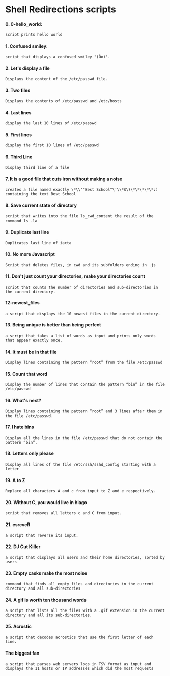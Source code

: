 # Shell Redirections scripts
#### 0. 0-hello_world: 
`script prints hello world`
#### 1. Confused smiley:
`script that displays a confused smiley "(Ôo)'.`
#### 2. Let's display a file
`Displays the content of the /etc/passwd file.`
#### 3. Two files
`Displays the contents of /etc/passwd and /etc/hosts`
#### 4. Last lines
`display the last 10 lines of /etc/passwd`
#### 5. First lines
`display the first 10 lines of /etc/passwd`
#### 6. Third Line
`Display third line of a file`
#### 7. It is a good file that cuts iron without making a noise
`creates a file named exactly \*\\'"Best School"\'\\*$\?\*\*\*\*\*:) containing the text Best School`
#### 8. Save current state of directory
`script that writes into the file ls_cwd_content the result of the command ls -la`
#### 9. Duplicate last line
`Duplicates last line of iacta`
#### 10. No more Javascript
`Script that deletes files, in cwd and its subfolders ending in .js`
#### 11. Don't just count your directories, make your directories count
`script that counts the number of directories and sub-directories in the current directory.`
#### 12-newest_files
`a script that displays the 10 newest files in the current directory.`
#### 13. Being unique is better than being perfect
`a script that takes a list of words as input and prints only words that appear exactly once.`
#### 14. It must be in that file
`Display lines containing the pattern “root” from the file /etc/passwd`
#### 15. Count that word
`Display the number of lines that contain the pattern “bin” in the file /etc/passwd`
#### 16. What's next?
`Display lines containing the pattern “root” and 3 lines after them in the file /etc/passwd.`
#### 17. I hate bins
`Display all the lines in the file /etc/passwd that do not contain the pattern “bin”.`
#### 18. Letters only please
`Display all lines of the file /etc/ssh/sshd_config starting with a letter`
#### 19. A to Z
`Replace all characters A and c from input to Z and e respectively.`
#### 20. Without C, you would live in hiago
`script that removes all letters c and C from input.`
#### 21. esreveR
`a script that reverse its input.`
#### 22. DJ Cut Killer
`a script that displays all users and their home directories, sorted by users`
#### 23. Empty casks make the most noise
`command that finds all empty files and directories in the current directory and all sub-directories`
#### 24. A gif is worth ten thousand words
`a script that lists all the files with a .gif extension in the current directory and all its sub-directories.`
#### 25. Acrostic
`a script that decodes acrostics that use the first letter of each line.`
#### The biggest fan
`a script that parses web servers logs in TSV format as input and displays the 11 hosts or IP addresses which did the most requests`

